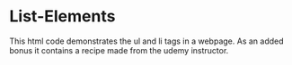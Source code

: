 # List-Elements
This html code demonstrates the ul and li tags in a webpage. As an added bonus it contains a recipe made from the udemy instructor.

